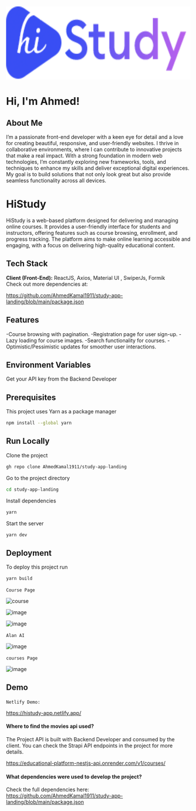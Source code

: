 <p align="center">
    <img  src="https://github.com/AhmedKamal1911/study-app-landing/blob/main/src/assets/images/logo.png" height="200"/>
</p>



# Hi, I'm Ahmed! 


##  About Me

I’m a passionate front-end developer with a keen eye for detail and a love for creating beautiful, responsive, and user-friendly websites. I thrive in collaborative environments, where I can contribute to innovative projects that make a real impact. With a strong foundation in modern web technologies, I’m constantly exploring new frameworks, tools, and techniques to enhance my skills and deliver exceptional digital experiences. My goal is to build solutions that not only look great but also provide seamless functionality across all devices.


# HiStudy

HiStudy is a web-based platform designed for delivering and managing online courses. It provides a user-friendly interface for students and instructors, offering features such as course browsing, enrollment, and progress tracking. The platform aims to make online learning accessible and engaging, with a focus on delivering high-quality educational content.


## Tech Stack

**Client (Front-End):** ReactJS, Axios, Material UI , SwiperJs, Formik  
Check out more dependencies at: 

https://github.com/AhmedKamal1911/study-app-landing/blob/main/package.json


## Features

-Course browsing with pagination.
-Registration page for user sign-up.
-Lazy loading for course images.
-Search functionality for courses.
-Optimistic/Pessimistic updates for smoother user interactions.


## Environment Variables



Get your API key from the Backend Developer

## Prerequisites
This project uses Yarn as a package manager
```bash
npm install --global yarn
```
## Run Locally

Clone the project

```bash
gh repo clone AhmedKamal1911/study-app-landing
```

Go to the project directory

```bash
cd study-app-landing
```

Install dependencies

```bash
yarn
```

Start the server

```bash
yarn dev
```


## Deployment

To deploy this project run

```bash
yarn build
```
`Course Page`

![course](https://github.com/user-attachments/assets/e11de8aa-1e84-431d-8c0b-6f95dbf61e79)

![image](https://github.com/user-attachments/assets/fd77bd1c-00d2-48ea-8fb2-03a09b125450)

![image](https://github.com/user-attachments/assets/9b6eced3-35bb-41e5-a3c6-7854629ff706)

`Alan AI`

![image](https://github.com/user-attachments/assets/7a340200-e507-4d15-8c12-a9aaa12ad26a)

`courses Page`

![image](https://github.com/user-attachments/assets/c9830976-cde7-47a8-bc03-c4e7df815eb8)


## Demo

`Netlify Demo:`

https://histudy-app.netlify.app/

#### Where to find the movies api used?

The Project API is built with Backend Developer and consumed by the client. You can check the Strapi API endpoints in the project for more details.

https://educational-platform-nestjs-api.onrender.com/v1/courses/

#### What dependencies were used to develop the project?

Check the full dependencies here: 
https://github.com/AhmedKamal1911/study-app-landing/blob/main/package.json


